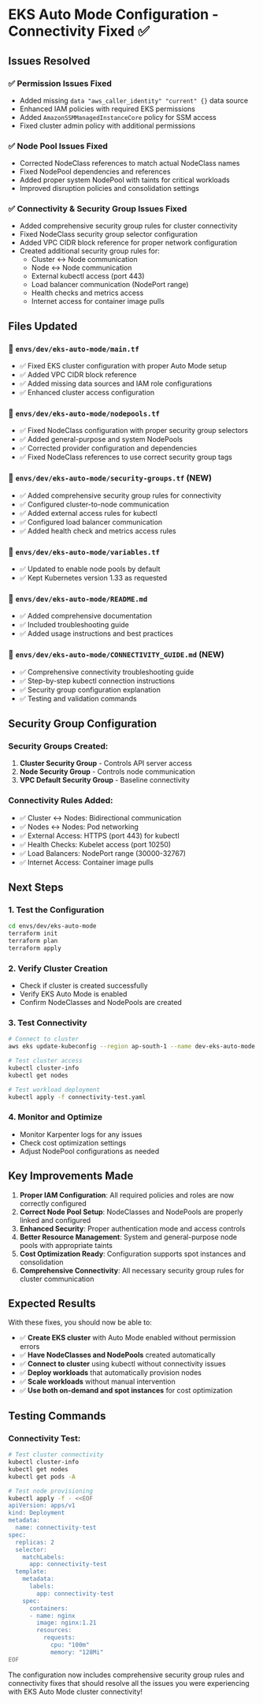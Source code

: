 # EKS Auto Mode Configuration - Connectivity Fixed ✅

## Issues Resolved

### ✅ **Permission Issues Fixed**
- Added missing `data "aws_caller_identity" "current" {}` data source
- Enhanced IAM policies with required EKS permissions
- Added `AmazonSSMManagedInstanceCore` policy for SSM access
- Fixed cluster admin policy with additional permissions

### ✅ **Node Pool Issues Fixed**
- Corrected NodeClass references to match actual NodeClass names
- Fixed NodePool dependencies and references
- Added proper system NodePool with taints for critical workloads
- Improved disruption policies and consolidation settings

### ✅ **Connectivity & Security Group Issues Fixed**
- Added comprehensive security group rules for cluster connectivity
- Fixed NodeClass security group selector configuration
- Added VPC CIDR block reference for proper network configuration
- Created additional security group rules for:
  - Cluster ↔ Node communication
  - Node ↔ Node communication
  - External kubectl access (port 443)
  - Load balancer communication (NodePort range)
  - Health checks and metrics access
  - Internet access for container image pulls

## Files Updated

### 📁 `envs/dev/eks-auto-mode/main.tf`
- ✅ Fixed EKS cluster configuration with proper Auto Mode setup
- ✅ Added VPC CIDR block reference
- ✅ Added missing data sources and IAM role configurations
- ✅ Enhanced cluster access configuration

### 📁 `envs/dev/eks-auto-mode/nodepools.tf`
- ✅ Fixed NodeClass configuration with proper security group selectors
- ✅ Added general-purpose and system NodePools
- ✅ Corrected provider configuration and dependencies
- ✅ Fixed NodeClass references to use correct security group tags

### 📁 `envs/dev/eks-auto-mode/security-groups.tf` (NEW)
- ✅ Added comprehensive security group rules for connectivity
- ✅ Configured cluster-to-node communication
- ✅ Added external access rules for kubectl
- ✅ Configured load balancer communication
- ✅ Added health check and metrics access rules

### 📁 `envs/dev/eks-auto-mode/variables.tf`
- ✅ Updated to enable node pools by default
- ✅ Kept Kubernetes version 1.33 as requested

### 📁 `envs/dev/eks-auto-mode/README.md`
- ✅ Added comprehensive documentation
- ✅ Included troubleshooting guide
- ✅ Added usage instructions and best practices

### 📁 `envs/dev/eks-auto-mode/CONNECTIVITY_GUIDE.md` (NEW)
- ✅ Comprehensive connectivity troubleshooting guide
- ✅ Step-by-step kubectl connection instructions
- ✅ Security group configuration explanation
- ✅ Testing and validation commands

## Security Group Configuration

### **Security Groups Created:**
1. **Cluster Security Group** - Controls API server access
2. **Node Security Group** - Controls node communication
3. **VPC Default Security Group** - Baseline connectivity

### **Connectivity Rules Added:**
- ✅ Cluster ↔ Nodes: Bidirectional communication
- ✅ Nodes ↔ Nodes: Pod networking
- ✅ External Access: HTTPS (port 443) for kubectl
- ✅ Health Checks: Kubelet access (port 10250)
- ✅ Load Balancers: NodePort range (30000-32767)
- ✅ Internet Access: Container image pulls

## Next Steps

### 1. **Test the Configuration**
```bash
cd envs/dev/eks-auto-mode
terraform init
terraform plan
terraform apply
```

### 2. **Verify Cluster Creation**
- Check if cluster is created successfully
- Verify EKS Auto Mode is enabled
- Confirm NodeClasses and NodePools are created

### 3. **Test Connectivity**
```bash
# Connect to cluster
aws eks update-kubeconfig --region ap-south-1 --name dev-eks-auto-mode

# Test cluster access
kubectl cluster-info
kubectl get nodes

# Test workload deployment
kubectl apply -f connectivity-test.yaml
```

### 4. **Monitor and Optimize**
- Monitor Karpenter logs for any issues
- Check cost optimization settings
- Adjust NodePool configurations as needed

## Key Improvements Made

1. **Proper IAM Configuration**: All required policies and roles are now correctly configured
2. **Correct Node Pool Setup**: NodeClasses and NodePools are properly linked and configured
3. **Enhanced Security**: Proper authentication mode and access controls
4. **Better Resource Management**: System and general-purpose node pools with appropriate taints
5. **Cost Optimization Ready**: Configuration supports spot instances and consolidation
6. **Comprehensive Connectivity**: All necessary security group rules for cluster communication

## Expected Results

With these fixes, you should now be able to:
- ✅ **Create EKS cluster** with Auto Mode enabled without permission errors
- ✅ **Have NodeClasses and NodePools** created automatically
- ✅ **Connect to cluster** using kubectl without connectivity issues
- ✅ **Deploy workloads** that automatically provision nodes
- ✅ **Scale workloads** without manual intervention
- ✅ **Use both on-demand and spot instances** for cost optimization

## Testing Commands

### **Connectivity Test:**
```bash
# Test cluster connectivity
kubectl cluster-info
kubectl get nodes
kubectl get pods -A

# Test node provisioning
kubectl apply -f - <<EOF
apiVersion: apps/v1
kind: Deployment
metadata:
  name: connectivity-test
spec:
  replicas: 2
  selector:
    matchLabels:
      app: connectivity-test
  template:
    metadata:
      labels:
        app: connectivity-test
    spec:
      containers:
      - name: nginx
        image: nginx:1.21
        resources:
          requests:
            cpu: "100m"
            memory: "128Mi"
EOF
```

The configuration now includes comprehensive security group rules and connectivity fixes that should resolve all the issues you were experiencing with EKS Auto Mode cluster connectivity!

